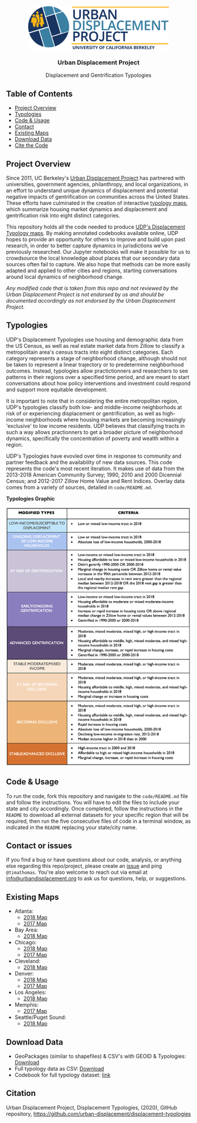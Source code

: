 
<!-- PROJECT LOGO -->
<br />
<p align="center">
  <a href='https://www.urbandisplacement.org/'>
  	<img src='.assets/images/blue_udp_logo.png' align="top" height="120">
  </a>

  <h3 align="center">Urban Displacement Project</h3>
  <p align="center"> 
  	Displacement and Gentrification Typologies
   	<br />
   </p>
</p>

<!-- TABLE OF CONTENTS -->
## Table of Contents

* [Project Overview](#project-overview)
* [Typologies](#typologies)
* [Code & Usage](#Code-&-Usage)
* [Contact](#contact)
* [Existing Maps](#existing-maps)
* [Download Data](#download-data)
* [Cite the Code](#citation)

<!-- ABOUT THE PROJECT -->
## Project Overview

Since 2011, UC Berkeley's [Urban Displacement Project](https://urbandisplacement.org) has partnered with universities, government agencies, philanthropy, and local organizations, in an effort to understand unique dynamics of displacement and potential negative impacts of gentrification on communities across the United States.  These efforts have culminated in the creation of interactive [typology maps](https://urbandisplacement.org), which summarize housing market dynamics and displacement and gentrification risk into eight distinct categories. 
 
This repository holds all the code needed to produce [UDP's Displacement Typology maps](https://urbandisplacement.org). By making annotated codebooks available online, UDP hopes to provide an opportunity for others to improve and build upon past research, in order to better capture dynamics in jurisdictions we’ve previously researched. Our Jupyter notebooks will make it possible for us to crowdsource the local knowledge about places that our secondary data sources often fail to capture. We also hope that methods can be more easily adapted and applied to other cities and regions, starting conversations around local dynamics of neighborhood change.  
 
*Any modified code that is taken from this repo and not reviewed by the Urban Displacement Project is not endorsed by us and should be documented accordingly as not endorsed by the Urban Displacement Project.*
 
<!-- TYPOLOGIES -->
## Typologies

UDP's Displacement Typologies use housing and demographic data from the US Census, as well as real estate market data from Zillow to classify a metropolitain area's census tracts into eight distinct categories. Each category represents a stage of neighborhood change, although should not be taken to represent a linear trajectory or to predetermine neighborhood outcomes. Instead, typologies allow practictionners and researchers to see patterns in their regions over a specified time period, and are meant to start conversations about how policy interventions and investment could respond and support more equitable development.

It is important to note that in considering the entire metropolitan region, UDP's typologies classify both low- and middle-income neighborhods at risk of or experiencing displacement or gentrification, as well as high-income neighborhoods where housing markets are becoming increasingly 'exclusive' to low income residents. UDP believes that classifying tracts in such a way allows practionners to get a broader picture of neighborhood dynamics, specifically the concentration of poverty and wealth within a region. 

UDP's Typologies have evovled over time in response to community and partner feedback and the availability of new data sources. This code represents the code's most recent iteration. It makes use of data from the 2013-2018 American Community Survey; 1990, 2010 and 2000 Dicennial Census; and 2012-2017 Zillow Home Value and Rent Indices. Overlay data comes from a variety of sources, detailed in `code/README.md`.

**Typologies Graphic**

<a href='https://www.urbandisplacement.org/'><img src='.assets/images/typology_sheet_2018.png'/></a>

<!-- CODE & USAGE -->
## Code & Usage
 
To run the code, fork this repository and navigate to the `code/README.md` file and follow the instructions. You will have to edit the files to include your state and city accordingly. Once completed, follow the instructions in the `README` to download all external datasets for your specific region that will be required, then run the five consecutive files of code in a terminal window, as indicated in the `README` replacing your state/city name.
 
<!-- CONTACT -->
## Contact or issues
 
If you find a bug or have questions about our code, analysis, or anything else regarding this repo/project, please create an [issue](https://github.com/urban-displacement/displacement-typologies/issues) and ping `@timathomas`. You're also welcome to reach out via email at <info@urbandisplacement.org> to ask us for questions, help, or suggestions.
 
<!-- EXISTING MAPS -->
## Existing Maps

* Atlanta: 
  * [2018 Map](https://urban-displacement.github.io/displacement-typologies/maps/atlanta_udp.html)
  * [2017 Map](https://urban-displacement.github.io/displacement-typologies/maps/atlanta_sparcc.html)
* Bay Area: 
  * [2018 Map](https://urban-displacement.github.io/displacement-typologies/maps/sanfrancisco_udp.html)
* Chicago: 
  * [2018 Map](https://urban-displacement.github.io/displacement-typologies/maps/chicago_udp.html)
  * [2017 Map](https://urban-displacement.github.io/displacement-typologies/maps/chicago_sparcc.html)
* Cleveland: 
  * [2018 Map](https://urban-displacement.github.io/displacement-typologies/maps/cleveland_udp.html)
* Denver:
  * [2018 Map](https://urban-displacement.github.io/displacement-typologies/maps/denver_udp.html)
  * [2017 Map](https://urban-displacement.github.io/displacement-typologies/maps/denver_sparcc.html)
* Los Angeles: 
  * [2018 Map](https://urban-displacement.github.io/displacement-typologies/maps/losangeles_udp.html)
* Memphis: 
  * [2017 Map](https://urban-displacement.github.io/displacement-typologies/maps/memphis_sparcc.html)
* Seattle/Puget Sound: 
  * [2018 Map](https://urban-displacement.github.io/displacement-typologies/maps/seattle_udp.html)

<!-- DOWNLOAD DATA -->
## Download Data

* GeoPackages (similar to shapefiles) & CSV's with GEOID & Typologies: [Download](https://github.com/urban-displacement/displacement-typologies/tree/main/data/downloads_for_public)
* Full typology data as CSV: [Download](https://github.com/urban-displacement/displacement-typologies/tree/main/data/outputs/typologies)
* Codebook for full typology dataset: [link](https://github.com/urban-displacement/displacement-typologies/blob/main/data/outputs/typologies/typologies_codebook.md)

## Citation

  Urban Displacement Project, Displacement Typologies, (2020), GitHub repository, https://github.com/urban-displacement/displacement-typologies
